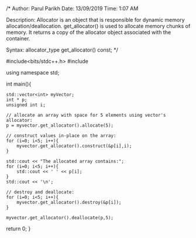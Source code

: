 /*
 Author: Parul Parikh
 Date: 13/09/2019
 Time: 1:07 AM
	
 Description: Allocator is an object that is responsible for dynamic memory allocation/deallocation. get_allocator() is used to allocate memory chunks of memory. It returns a copy of the allocator object associated with the container.

 Syntax: allocator_type get_allocator() const;
*/

#include<bits/stdc++.h>
#include<iostream>

using namespace std;

int main(){

	std::vector<int> myVector;
	int * p;
	unsigned int i;
	
	// allocate an array with space for 5 elements using vector's allocator:
  	p = myvector.get_allocator().allocate(5);

  	// construct values in-place on the array:
  	for (i=0; i<5; i++){
	    myvector.get_allocator().construct(&p[i],i);	
	} 

  	std::cout << "The allocated array contains:";
  	for (i=0; i<5; i++){
	    std::cout << ' ' << p[i];
	}
  	std::cout << '\n';

  	// destroy and deallocate:
  	for (i=0; i<5; i++){
	    myvector.get_allocator().destroy(&p[i]);
	}  
	
	myvector.get_allocator().deallocate(p,5);

return 0;
}

